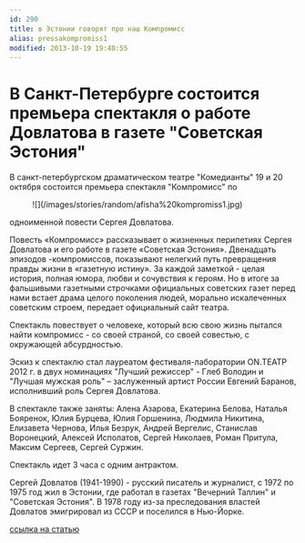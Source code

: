 ```yaml
---
id: 290
title: в Эстонии говорят про наш Компромисс
alias: pressakompromiss1
modified: 2013-10-19 19:40:55
---
```


# В Санкт-Петербурге состоится премьера спектакля о работе Довлатова в газете "Советская Эстония"

В санкт-петербургском драматическом театре "Комедианты" 19 и 20 октября состоится премьера спектакля "Компромисс" по

<figure>
![](/images/stories/random/afisha%20kompromiss1.jpg)
</figure>

одноименной повести Сергея Довлатова.

Повесть «Компромисс» рассказывает о жизненных перипетиях Сергея Довлатова и его работе в газете «Советская Эстония». Двенадцать эпизодов -компромиссов, показывают нелегкий путь превращения правды жизни в «газетную истину». За каждой заметкой - целая история, полная юмора, любви и сочувствия к героям. Но в итоге за фальшивыми газетными строчками официальных советских газет перед нами встает драма целого поколения людей, морально искалеченных советским строем, передает официальный сайт театра.

Спектакль повествует о человеке, который всю свою жизнь пытался найти компромисс - со своей страной, со своей совестью, с окружающей абсурдностью.

Эскиз к спектаклю стал лауреатом фестиваля-лаборатории ON.ТЕАТР 2012 г. в двух номинациях "Лучший режиссер" - Глеб Володин и "Лучшая мужская роль" – заслуженный артист России Евгений Баранов, исполнивший роль Сергея Довлатова.

В спектакле также заняты: Алена Азарова, Екатерина Белова, Наталья Бояренок, Юлия Бурцева, Юлия Горшенина, Людмила Никитина, Елизавета Чернова, Илья Безрук, Андрей Вергелис, Станислав Воронецкий, Алексей Исполатов, Сергей Николаев, Роман Притула, Максим Сергеев, Сергей Суржин.

Спектакль идет 3 часа с одним антрактом.

Сергей Довлатов (1941-1990) - русский писатель и журналист, с 1972 по 1975 год жил в Эстонии, где работал в газетах "Вечерний Таллин" и "Советская Эстония". В 1978 году из-за преследования властей Довлатов эмигрировал из СССР и поселился в Нью-Йорке.

[ссылка на статью](http://rus.err.ee/culture/7d0d95ed-4829-41b5-9203-bbdfebbbdccb)

